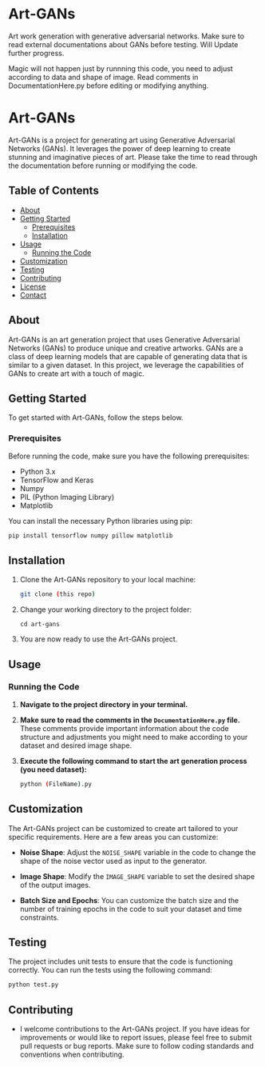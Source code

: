 # Art-GANs
Art work generation with generative adversarial networks. Make sure to read external documentations about GANs before testing.
Will Update further progress.

Magic will not happen just by runnning this code, you need to adjust according to data and shape of image. Read comments in DocumentationHere.py before editing or modifying anything.



# Art-GANs

Art-GANs is a project for generating art using Generative Adversarial Networks (GANs). It leverages the power of deep learning to create stunning and imaginative pieces of art. Please take the time to read through the documentation before running or modifying the code.


## Table of Contents

- [About](#about)
- [Getting Started](#getting-started)
  - [Prerequisites](#prerequisites)
  - [Installation](#installation)
- [Usage](#usage)
  - [Running the Code](#running-the-code)
- [Customization](#customization)
- [Testing](#testing)
- [Contributing](#contributing)
- [License](#license)
- [Contact](#contact)

## About

Art-GANs is an art generation project that uses Generative Adversarial Networks (GANs) to produce unique and creative artworks. GANs are a class of deep learning models that are capable of generating data that is similar to a given dataset. In this project, we leverage the capabilities of GANs to create art with a touch of magic.

## Getting Started

To get started with Art-GANs, follow the steps below.

### Prerequisites

Before running the code, make sure you have the following prerequisites:

- Python 3.x
- TensorFlow and Keras
- Numpy
- PIL (Python Imaging Library)
- Matplotlib

You can install the necessary Python libraries using pip:

```bash
pip install tensorflow numpy pillow matplotlib
```

## Installation

1. Clone the Art-GANs repository to your local machine:

   ```bash
   git clone (this repo)
   ```

2. Change your working directory to the project folder:
   ```
   cd art-gans
   ```
   
3. You are now ready to use the Art-GANs project.


## Usage

### Running the Code

1. **Navigate to the project directory in your terminal.**

2. **Make sure to read the comments in the `DocumentationHere.py` file.** These comments provide important information about the code structure and adjustments you might need to make according to your dataset and desired image shape.

3. **Execute the following command to start the art generation process (you need dataset):**

   ```bash
   python (FileName).py
   ```

## Customization

The Art-GANs project can be customized to create art tailored to your specific requirements. Here are a few areas you can customize:

- **Noise Shape**: Adjust the `NOISE_SHAPE` variable in the code to change the shape of the noise vector used as input to the generator.

- **Image Shape**: Modify the `IMAGE_SHAPE` variable to set the desired shape of the output images.

- **Batch Size and Epochs**: You can customize the batch size and the number of training epochs in the code to suit your dataset and time constraints.

## Testing

The project includes unit tests to ensure that the code is functioning correctly. You can run the tests using the following command:

```bash
python test.py
```

## Contributing
- I welcome contributions to the Art-GANs project. If you have ideas for improvements or would like to report issues, please feel free to submit pull requests or bug reports. Make sure to follow coding standards and conventions when contributing.




